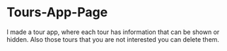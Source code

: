 # Tours-App-Page
I made a tour app, where each tour has information that can be shown or hidden. Also those tours that you are not interested you can delete them.
